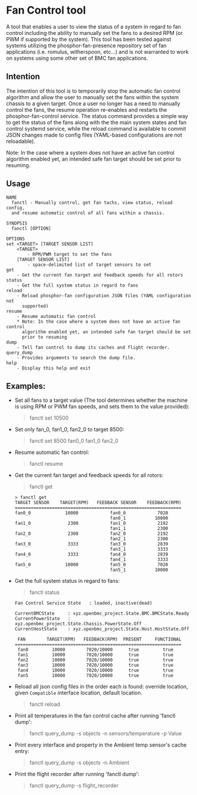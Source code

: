# Fan Control tool

A tool that enables a user to view the status of a system in regard to fan
control including the ability to manually set the fans to a desired RPM (or
PWM if supported by the system). This tool has been tested against systems
utilizing the phosphor-fan-presence repository set of fan applications (i.e.
romulus, witherspoon, etc...) and is not warranted to work on systems using
some other set of BMC fan applications.

## Intention

The intention of this tool is to temporarily stop the automatic fan control
algorithm and allow the user to manually set the fans within the system chassis
to a given target. Once a user no longer has a need to manually control the
fans, the resume operation re-enables and restarts the phosphor-fan-control
service. The status command provides a simple way to get the status of the fans
along with the the main system states and fan control systemd service, while the
reload command is available to commit JSON changes made to config files
(YAML-based configurations are not reloadable).

Note: In the case where a system does not have an active fan control algorithm
enabled yet, an intended safe fan target should be set prior to resuming.

## Usage

```
NAME
  fanctl - Manually control, get fan tachs, view status, reload config,
  and resume automatic control of all fans within a chassis.

SYNOPSIS
  fanctl [OPTION]

OPTIONS
set <TARGET> [TARGET SENSOR LIST]
    <TARGET>
        - RPM/PWM target to set the fans
    [TARGET SENSOR LIST]
        - space-delimited list of target sensors to set
get
    - Get the current fan target and feedback speeds for all rotors
status
    - Get the full system status in regard to fans
reload
    - Reload phosphor-fan configuration JSON files (YAML configuration not
      supported)
resume
    - Resume automatic fan control
    * Note: In the case where a system does not have an active fan control
      algorithm enabled yet, an intended safe fan target should be set
      prior to resuming
dump
    - Tell fan control to dump its caches and flight recorder.
query_dump
    - Provides arguments to search the dump file.
help
    - Display this help and exit
```

## Examples:

- Set all fans to a target value (The tool determines whether the machine is
    using RPM or PWM fan speeds, and sets them to the value provided):
    > fanctl set 10500

- Set only fan_0, fan1_0, fan2_0 to target 8500:
    > fanctl set 8500 fan0_0 fan1_0 fan2_0

- Resume automatic fan control:
    > fanctl resume

- Get the current fan target and feedback speeds for all rotors:
    > fanctl get

    ```
    > fanctl get
    TARGET SENSOR    TARGET(RPM)   FEEDBACK SENSOR    FEEDBACK(RPM)
    ===============================================================
    fan0_0             10000            fan0_0            7020
                                        fan0_1           10000
    fan1_0              2300            fan1_0            2192
                                        fan1_1            2300
    fan2_0              2300            fan2_0            2192
                                        fan2_1            2300
    fan3_0              3333            fan3_0            2839
                                        fan3_1            3333
    fan4_0              3333            fan4_0            2839
                                        fan4_1            3333
    fan5_0             10000            fan5_0            7020
                                        fan5_1           10000
    ```

- Get the full system status in regard to fans:
    > fanctl status

    ```
    Fan Control Service State   : loaded, inactive(dead)

    CurrentBMCState     : xyz.openbmc_project.State.BMC.BMCState.Ready
    CurrentPowerState   : xyz.openbmc_project.State.Chassis.PowerState.Off
    CurrentHostState    : xyz.openbmc_project.State.Host.HostState.Off

     FAN        TARGET(RPM)   FEEDBACK(RPM)  PRESENT     FUNCTIONAL
    ===============================================================
     fan0         10000        7020/10000      true         true
     fan1         10000        7020/10000      true         true
     fan2         10000        7020/10000      true         true
     fan3         10000        7020/10000      true         true
     fan4         10000        7020/10000      true         true
     fan5         10000        7020/10000      true         true

    ```

- Reload all json config files in the order each is found: override location,
    given `Compatible` interface location, default location.

    > fanctl reload

- Print all temperatures in the fan control cache after running 'fanctl dump':
    > fanctl query_dump -s objects -n sensors/temperature -p Value

- Print every interface and property in the Ambient temp sensor's cache entry:
    > fanctl query_dump -s objects -n Ambient

- Print the flight recorder after running 'fanctl dump':
    > fanctl query_dump -s flight_recorder
